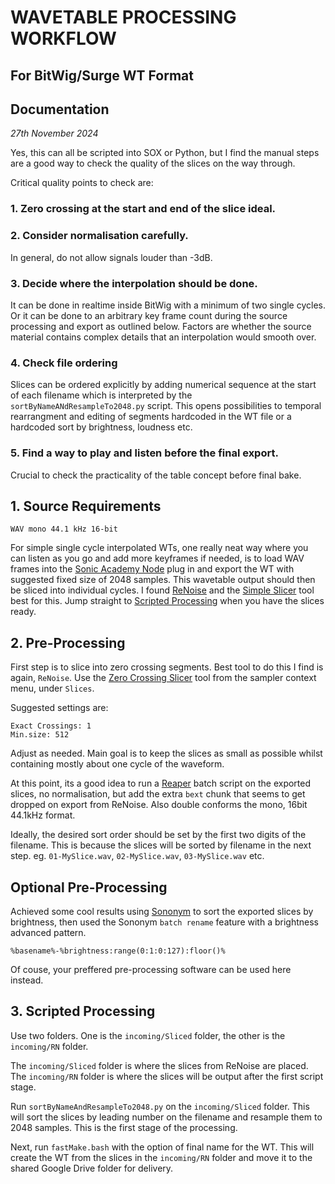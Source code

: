 # WAVETABLE PROCESSING WORKFLOW
## For BitWig/Surge WT Format
##  Documentation 
_27th November 2024_

Yes, this can all be scripted into SOX or Python, but I find the manual steps are a good way to check the quality of the slices on the way through. 

Critical quality points to check are:

### 1. Zero crossing at the start and end of the slice ideal. 
### 2. Consider normalisation carefully. 
In general, do not allow signals louder than -3dB.
### 3. Decide where the interpolation should be done. 
It can be done in realtime inside BitWig with a minimum of two single cycles. Or it can be done to an arbitrary key frame count during the source processing and export as outlined below. Factors are whether the source material contains complex details that an interpolation would smooth over.
### 4. Check file ordering
Slices can be ordered explicitly by adding numerical sequence at the start of each filename which is interpreted by the `sortByNameANdResampleTo2048.py` script. This opens possibilities to temporal rearrangment and editing of segments hardcoded in the WT file or a hardcoded sort by brightness, loudness etc. 

### 5. Find a way to play and listen before the final export.
Crucial to check the practicality of the table concept before final bake.

## 1. Source Requirements

`WAV mono 44.1 kHz 16-bit`

For simple single cycle interpolated WTs, one really neat way where you can listen as you go and add more keyframes if needed, is to load WAV frames into the [Sonic Academy Node](https://www.sonicacademy.com/products/node) plug in and export the WT with suggested fixed size of 2048 samples. This wavetable output should then be sliced into individual cycles. I found [ReNoise](https://www.renoise.com) and the [Simple Slicer](https://www.renoise.com/tools/simpleslicer) tool best for this. Jump straight to [Scripted Processing](#3.-Scripted-Processing) when you have the slices ready.

## 2. Pre-Processing
First step is to slice into zero crossing segments. Best tool to do this I find is again, `ReNoise`. Use the [Zero Crossing Slicer](https://www.renoise.com/tools/zerocrossings) tool from the sampler context menu, under `Slices`.

Suggested settings are:
```
Exact Crossings: 1
Min.size: 512
```

Adjust as needed. Main goal is to keep the slices as small as possible whilst containing mostly about one cycle of the waveform.

At this point, its a good idea to run a [Reaper](https://www.reaper.fm) batch script on the exported slices, no normalisation, but add the extra `bext` chunk that seems to get dropped on export from ReNoise. Also double conforms the mono, 16bit 44.1kHz format.

Ideally, the desired sort order should be set by the first two digits of the filename. This is because the slices will be sorted by filename in the next step.   eg. `01-MySlice.wav`, `02-MySlice.wav`, `03-MySlice.wav` etc.

## Optional Pre-Processing
Achieved some cool results using [Sononym](https://www.sononym.net/) to sort the exported slices by brightness, then used the Sononym `batch rename` feature with a brightness advanced pattern. 

`%basename%-%brightness:range(0:1:0:127):floor()%`

Of couse, your preffered pre-processing software can be used here instead.

## 3. Scripted Processing

Use two folders. One is the `incoming/Sliced` folder, the other is the `incoming/RN` folder.

The `incoming/Sliced` folder is where the slices from ReNoise are placed. The `incoming/RN` folder is where the slices will be output after the first script stage. 

Run `sortByNameAndResampleTo2048.py` on the `incoming/Sliced` folder. This will sort the slices by leading number on the filename and resample them to 2048 samples. This is the first stage of the processing.

Next, run `fastMake.bash` with the option of final name for the WT. This will create the WT from the slices in the `incoming/RN` folder and move it to the shared Google Drive folder for delivery. 







